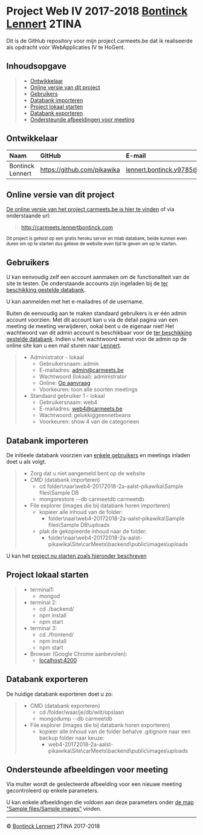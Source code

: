 # Project Web IV 2017-2018 [Bontinck Lennert](mailto:lennert.bontinck.y9785@student.hogent.be) 2TINA

Dit is de GitHub repository voor mijn project carmeets.be dat ik realiseerde als opdracht voor WebApplicaties IV te HoGent.

## Inhoudsopgave

> - [Ontwikkelaar](#ontwikkelaar)
> - [Online versie van dit project](#online-versie-van-dit-project)
> - [Gebruikers](#gebruikers)
> - [Databank importeren](#databank-importeren)
> - [Project lokaal starten](#project-lokaal-starten)
> - [Databank exporteren](#databank-exporteren)
> - [Ondersteunde afbeeldingen voor meeting](#ondersteunde-afbeeldingen-voor-meeting)

## Ontwikkelaar

| Naam             | GitHub                        | E-mail                                                       |
| :--------------- | :---------------------------- | :----------------------------------------------------------- |
| Bontinck Lennert | <https://github.com/pikawika> | [lennert.bontinck.y9785@student.hogent.be](mailto:lennert.bontinck.y9785@student.hogent.be) |

## Online versie van dit project

[De online versie van het project carmeets.be is hier te vinden](http://carmeets.lennertbontinck.com) of via onderstaande url:

> http://carmeets.lennertbontinck.com

<sub>Dit project is gehost op een gratis heroku server en mlab databank, beide kunnen even duren om op te starten dus gelieve de website even tijd te geven om op te starten.</sub>


## Gebruikers

U kan eenvoudig zelf een account aanmaken om de functionaliteit van de site te testen. De onderstaande accounts zijn ingeladen bij de [ter beschikking gestelde databank](#databank-importeren).

U kan aanmelden met het e-mailadres of de username.

Buiten de eenvoudig aan te maken standaard gebruikers is er één admin account voorzien. Met dit account kan u via de detail pagina van een meeting de meeting verwijderen, ookal bent u de eigenaar niet! Het wachtwoord van dit admin account is beschikbaar voor de [ter beschikking gestelde databank](#databank-importeren). Indien u het wachtwoord wenst voor de admin op de online site kan u een mail sturen naar [Lennert](mailto:lennert.bontinck.y9785@student.hogent.be).
> - Administrator - lokaal
>     - Gebruikersnaam: admin
>     - E-mailadres: admin@carmeets.be
>     - Wachtwoord (lokaal): administrator
>     - Online: [Op aanvraag](mailto:lennert.bontinck.y9785@student.hogent.be)
>     - Voorkeuren: toon alle soorten meetings
> - Standaard gebruiker 1 - lokaal
>     - Gebruikersnaam: web4
>     - E-mailadres: web4@carmeets.be
>     - Wachtwoord: gelukkiggeennetbeans
>     - Voorkeuren: show 4 van de categorieen

## Databank importeren

De initieele databank voorzien van [enkele gebruikers](#gebruikers) en meetings inladen doet u als volgt.

> - Zorg dat u niet aangemeld bent op de website
> - CMD (databank importeren)
>     - cd folder\naar\web4-20172018-2a-aalst-pikawika\Sample files\Sample DB
>     - mongorestore --db carmeetdb carmeetdb
> - File explorer (images die bij databank horen importeren)
>    - kopieer alle inhoud van de folder:
>         - folder\naar\web4-20172018-2a-aalst-pikawika\Sample files\Sample DB\uploads
>    - plak de gekopieerde inhoud naar de folder:
>        - folder\naar\web4-20172018-2a-aalst-pikawika\Site\carMeets\backend\public\images\uploads

U kan het [project nu starten zoals hieronder beschreven](#project-lokaal-starten)

## Project lokaal starten

> - terminal1:
>     - mongod
> - terminal 2:
>     - cd ./backend/
>     - npm install
>     - npm start
> - terminal 3:
>     - cd ./frontend/
>     - npm install
>     - npm start
> - Browser (Google Chrome aanbevolen):
>     - [localhost:4200](http://localhost:4200/)

## Databank exporteren

De huidige databank exporteren doet u zo:

> - CMD (databank exporteren)
>     - cd /folder/waar/je/db/wilt/opslaan
>     - mongodump --db carmeetdb
> - File explorer (images die bij databank horen exporteren)
>     - kopieer alle inhoud van de folder behalve .gitignore naar een backup folder naar keuze:
>         - web4-20172018-2a-aalst-pikawika\Site\carMeets\backend\public\images\uploads

## Ondersteunde afbeeldingen voor meeting

Via multer wordt de geslecteerde afbeelding voor een nieuwe meeting gecontroleerd op enkele parameters.

U kan enkele afbeeldingen die voldoen aan deze parameters onder [de map "Sample files/Sample images"](Sample%20files/Sample%20images) vinden.

* * *
© [Bontinck Lennert](https://www.lennertbontinck.com/) 2TINA 2017-2018
